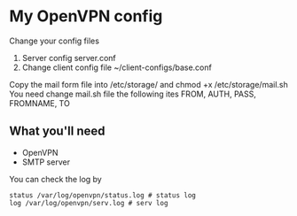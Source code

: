 # My OpenVPN config
Change your config files
1. Server config server.conf
2. Change client config file ~/client-configs/base.conf

Copy the mail form file into /etc/storage/ and chmod +x /etc/storage/mail.sh
You need change mail.sh file the following ites FROM, AUTH, PASS, FROMNAME, TO
## What you'll need
- OpenVPN
- SMTP server

You can check the log by
~~~
status /var/log/openvpn/status.log # status log
log /var/log/openvpn/serv.log # serv log

